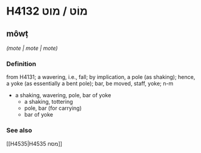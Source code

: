 # H4132 מוֹט / מוט

## môwṭ

_(mote | mote | mote)_

### Definition

from H4131; a wavering, i.e., fall; by implication, a pole (as shaking); hence, a yoke (as essentially a bent pole); bar, be moved, staff, yoke; n-m

- a shaking, wavering, pole, bar of yoke
  - a shaking, tottering
  - pole, bar (for carrying)
  - bar of yoke

### See also

[[H4535|H4535 מסח]]
